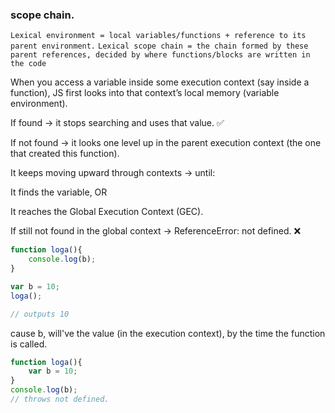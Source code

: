 ### scope chain.

`Lexical environment = local variables/functions + reference to its parent environment.`
`Lexical scope chain = the chain formed by these parent references, decided by where functions/blocks are written in the code`

When you access a variable inside some execution context (say inside a function), JS first looks into that context’s local memory (variable environment).

If found → it stops searching and uses that value. ✅

If not found → it looks one level up in the parent execution context (the one that created this function).

It keeps moving upward through contexts → until:

It finds the variable, OR

It reaches the Global Execution Context (GEC).

If still not found in the global context → ReferenceError: not defined. ❌

```js
function loga(){
    console.log(b);
}

var b = 10;
loga();

// outputs 10
```

cause b, will've the value (in the execution context), by the time the function is called.

```js
function loga(){
    var b = 10;
}
console.log(b);
// throws not defined.
```